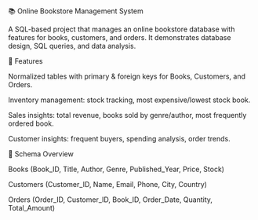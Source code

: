 📚 Online Bookstore Management System

A SQL-based project that manages an online bookstore database with features for books, customers, and orders. It demonstrates database design, SQL queries, and data analysis.

🚀 Features

Normalized tables with primary & foreign keys for Books, Customers, and Orders.

Inventory management: stock tracking, most expensive/lowest stock book.

Sales insights: total revenue, books sold by genre/author, most frequently ordered book.

Customer insights: frequent buyers, spending analysis, order trends.

📂 Schema Overview

Books (Book_ID, Title, Author, Genre, Published_Year, Price, Stock)

Customers (Customer_ID, Name, Email, Phone, City, Country)

Orders (Order_ID, Customer_ID, Book_ID, Order_Date, Quantity, Total_Amount)

